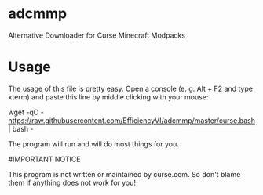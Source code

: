 # adcmmp
Alternative Downloader for Curse Minecraft Modpacks

# Usage
The usage of this file is pretty easy. Open a console (e. g. Alt + F2 and type xterm) and paste this line by middle clicking with your mouse:

wget -qO - https://raw.githubusercontent.com/EfficiencyVI/adcmmp/master/curse.bash | bash -

The program will run and will do most things for you.

#IMPORTANT NOTICE

This program is not written or maintained by curse.com. So don't blame them if anything does not work for you!
